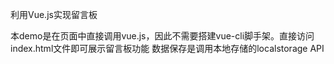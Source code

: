 利用Vue.js实现留言板
 
本demo是在页面中直接调用vue.js，因此不需要搭建vue-cli脚手架。直接访问index.html文件即可展示留言板功能
数据保存是调用本地存储的localstorage API
